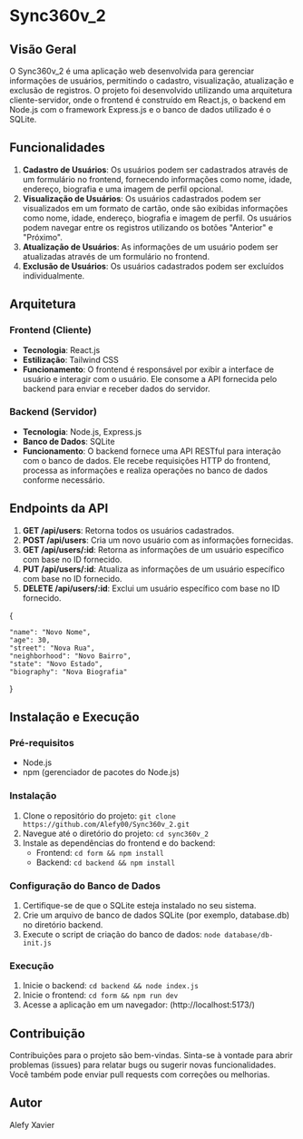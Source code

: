 # Sync360v_2


## Visão Geral

O Sync360v_2 é uma aplicação web desenvolvida para gerenciar informações de usuários, permitindo o cadastro, visualização, atualização e exclusão de registros. O projeto foi desenvolvido utilizando uma arquitetura cliente-servidor, onde o frontend é construído em React.js, o backend em Node.js com o framework Express.js e o banco de dados utilizado é o SQLite.

## Funcionalidades

1. **Cadastro de Usuários**: Os usuários podem ser cadastrados através de um formulário no frontend, fornecendo informações como nome, idade, endereço, biografia e uma imagem de perfil opcional.
2. **Visualização de Usuários**: Os usuários cadastrados podem ser visualizados em um formato de cartão, onde são exibidas informações como nome, idade, endereço, biografia e imagem de perfil. Os usuários podem navegar entre os registros utilizando os botões "Anterior" e "Próximo".
3. **Atualização de Usuários**: As informações de um usuário podem ser atualizadas através de um formulário no frontend.
4. **Exclusão de Usuários**: Os usuários cadastrados podem ser excluídos individualmente.

## Arquitetura

### Frontend (Cliente)
- **Tecnologia**: React.js
- **Estilização**: Tailwind CSS
- **Funcionamento**: O frontend é responsável por exibir a interface de usuário e interagir com o usuário. Ele consome a API fornecida pelo backend para enviar e receber dados do servidor.

### Backend (Servidor)
- **Tecnologia**: Node.js, Express.js
- **Banco de Dados**: SQLite
- **Funcionamento**: O backend fornece uma API RESTful para interação com o banco de dados. Ele recebe requisições HTTP do frontend, processa as informações e realiza operações no banco de dados conforme necessário.

## Endpoints da API

1. **GET /api/users**: Retorna todos os usuários cadastrados.
2. **POST /api/users**: Cria um novo usuário com as informações fornecidas.
3. **GET /api/users/:id**: Retorna as informações de um usuário específico com base no ID fornecido.
4. **PUT /api/users/:id**: Atualiza as informações de um usuário específico com base no ID fornecido.
5. **DELETE /api/users/:id**: Exclui um usuário específico com base no ID fornecido.

{

    "name": "Novo Nome",
    "age": 30,
    "street": "Nova Rua",
    "neighborhood": "Novo Bairro",
    "state": "Novo Estado",
    "biography": "Nova Biografia"
}

## Instalação e Execução

### Pré-requisitos
- Node.js
- npm (gerenciador de pacotes do Node.js)

### Instalação
1. Clone o repositório do projeto: `git clone https://github.com/Alefy00/Sync360v_2.git`
2. Navegue até o diretório do projeto: `cd sync360v_2`
3. Instale as dependências do frontend e do backend:
   - Frontend: `cd form && npm install`
   - Backend: `cd backend && npm install`

### Configuração do Banco de Dados
1. Certifique-se de que o SQLite esteja instalado no seu sistema.
2. Crie um arquivo de banco de dados SQLite (por exemplo, database.db) no diretório backend.
3. Execute o script de criação do banco de dados: `node database/db-init.js`

### Execução
1. Inicie o backend: `cd backend && node index.js`
2. Inicie o frontend: `cd form && npm run dev`
3. Acesse a aplicação em um navegador: (http://localhost:5173/)

## Contribuição

Contribuições para o projeto são bem-vindas. Sinta-se à vontade para abrir problemas (issues) para relatar bugs ou sugerir novas funcionalidades. Você também pode enviar pull requests com correções ou melhorias.

## Autor

Alefy Xavier

